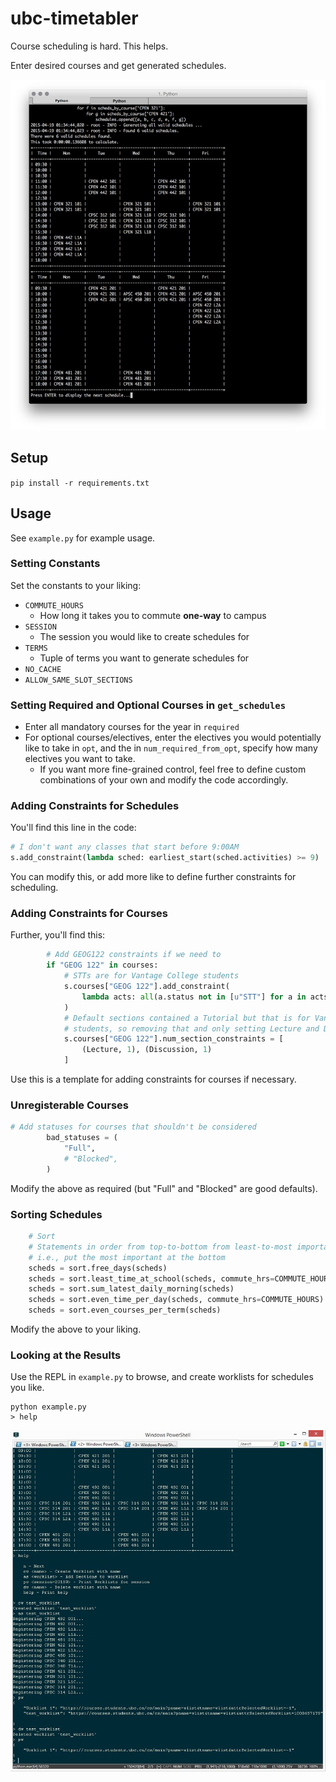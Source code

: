 # ubc-timetabler

Course scheduling is hard. This helps.

Enter desired courses and get generated schedules.

![Example](example.jpg?raw=true "Example")

## Setup

`pip install -r requirements.txt`

## Usage

See `example.py` for example usage.

### Setting Constants

Set the constants to your liking:

* `COMMUTE_HOURS`
    * How long it takes you to commute **one-way** to campus
* `SESSION`
    * The session you would like to create schedules for
* `TERMS`
    * Tuple of terms you want to generate schedules for
* `NO_CACHE`
* `ALLOW_SAME_SLOT_SECTIONS`

### Setting Required and Optional Courses in `get_schedules`

* Enter all mandatory courses for the year in `required`
* For optional courses/electives, enter the electives you would potentially
like to take in `opt`, and the in `num_required_from_opt`, specify how many
electives you want to take.
    * If you want more fine-grained control, feel free to define custom
    combinations of your own and modify the code accordingly.

### Adding Constraints for Schedules

You'll find this line in the code:

```python
# I don't want any classes that start before 9:00AM
s.add_constraint(lambda sched: earliest_start(sched.activities) >= 9)
```

You can modify this, or add more like to define further constraints for
scheduling.

### Adding Constraints for Courses

Further, you'll find this:

```python
        # Add GEOG122 constraints if we need to
        if "GEOG 122" in courses:
            # STTs are for Vantage College students
            s.courses["GEOG 122"].add_constraint(
                lambda acts: all(a.status not in [u"STT"] for a in acts)
            )
            # Default sections contained a Tutorial but that is for Vantage
            # students, so removing that and only setting Lecture and Discussion
            s.courses["GEOG 122"].num_section_constraints = [
                (Lecture, 1), (Discussion, 1)
            ]
```

Use this is a template for adding constraints for courses if necessary.

### Unregisterable Courses

```python
# Add statuses for courses that shouldn't be considered
        bad_statuses = (
            "Full",
            # "Blocked",
        )
```

Modify the above as required (but "Full" and "Blocked" are good defaults).

### Sorting Schedules

```python
    # Sort
    # Statements in order from top-to-bottom from least-to-most important
    # i.e., put the most important at the bottom
    scheds = sort.free_days(scheds)
    scheds = sort.least_time_at_school(scheds, commute_hrs=COMMUTE_HOURS)
    scheds = sort.sum_latest_daily_morning(scheds)
    scheds = sort.even_time_per_day(scheds, commute_hrs=COMMUTE_HOURS)
    scheds = sort.even_courses_per_term(scheds)
```

Modify the above to your liking.

### Looking at the Results

Use the REPL in `example.py` to browse, and create worklists for schedules
you like.

```
python example.py
> help
```

![Example](example2.jpg?raw=true "Example")
